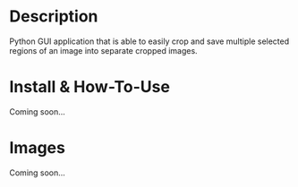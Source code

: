 Description
================
Python GUI application that is able to easily crop and save multiple selected regions of an image into separate cropped images.

Install & How-To-Use
====================
Coming soon...

Images
===========
Coming soon...
